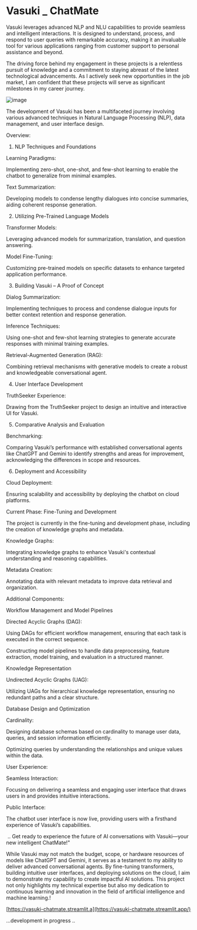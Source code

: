 # Vasuki _ ChatMate

Vasuki leverages advanced NLP and NLU capabilities to provide seamless and intelligent interactions. It is designed to understand, process, and respond to user queries with remarkable accuracy, making it an invaluable tool for various applications ranging from customer support to personal assistance and beyond.

The driving force behind my engagement in these projects is a relentless pursuit of knowledge and a commitment to staying abreast of the latest technological advancements. As I actively seek new opportunities in the job market, I am confident that these projects will serve as significant milestones in my career journey.

![image](https://github.com/AbhijithNidanakavi/Vasuki/assets/91921508/d9f5895f-00c3-48f1-8e38-cedf0f5d977c)

The development of Vasuki has been a multifaceted journey involving various advanced techniques in Natural Language Processing (NLP), data management, and user interface design.

Overview: 

1. NLP Techniques and Foundations

Learning Paradigms:

Implementing zero-shot, one-shot, and few-shot learning to enable the chatbot to generalize from minimal examples.

Text Summarization:

Developing models to condense lengthy dialogues into concise summaries, aiding coherent response generation.


2. Utilizing Pre-Trained Language Models

Transformer Models:

Leveraging advanced models for summarization, translation, and question answering.

Model Fine-Tuning:

Customizing pre-trained models on specific datasets to enhance targeted application performance.
 

3. Building Vasuki – A Proof of Concept

Dialog Summarization:

Implementing techniques to process and condense dialogue inputs for better context retention and response generation.

Inference Techniques:

Using one-shot and few-shot learning strategies to generate accurate responses with minimal training examples.

Retrieval-Augmented Generation (RAG):

Combining retrieval mechanisms with generative models to create a robust and knowledgeable conversational agent.
 

4. User Interface Development

TruthSeeker Experience:

Drawing from the TruthSeeker project to design an intuitive and interactive UI for Vasuki.
 

5. Comparative Analysis and Evaluation

Benchmarking:

Comparing Vasuki’s performance with established conversational agents like ChatGPT and Gemini to identify strengths and areas for improvement, acknowledging the differences in scope and resources.


6. Deployment and Accessibility

Cloud Deployment:

Ensuring scalability and accessibility by deploying the chatbot on cloud platforms.
 

Current Phase: Fine-Tuning and Development
 

The project is currently in the fine-tuning and development phase, including the creation of knowledge graphs and metadata.

Knowledge Graphs:

Integrating knowledge graphs to enhance Vasuki's contextual understanding and reasoning capabilities.

Metadata Creation:

Annotating data with relevant metadata to improve data retrieval and organization.
 

Additional Components:
 

Workflow Management and Model Pipelines

Directed Acyclic Graphs (DAG):

Using DAGs for efficient workflow management, ensuring that each task is executed in the correct sequence.

Constructing model pipelines to handle data preprocessing, feature extraction, model training, and evaluation in a structured manner.
 

Knowledge Representation

Undirected Acyclic Graphs (UAG):

Utilizing UAGs for hierarchical knowledge representation, ensuring no redundant paths and a clear structure.
 

Database Design and Optimization

Cardinality:

Designing database schemas based on cardinality to manage user data, queries, and session information efficiently.

Optimizing queries by understanding the relationships and unique values within the data.
 

User Experience:

Seamless Interaction:

Focusing on delivering a seamless and engaging user interface that draws users in and provides intuitive interactions.

Public Interface:

The chatbot user interface is now live, providing users with a firsthand experience of Vasuki’s capabilities.

​
.. Get ready to experience the future of AI conversations with Vasuki—your new intelligent ChatMate!"


While Vasuki may not match the budget, scope, or hardware resources of models like ChatGPT and Gemini, it serves as a testament to my ability to deliver advanced conversational agents. By fine-tuning transformers, building intuitive user interfaces, and deploying solutions on the cloud, I aim to demonstrate my capability to create impactful AI solutions. This project not only highlights my technical expertise but also my dedication to continuous learning and innovation in the field of artificial intelligence and machine learning.!

[https://vasuki-chatmate.streamlit.a](https://vasuki-chatmate.streamlit.app/)



...development in progress ..
